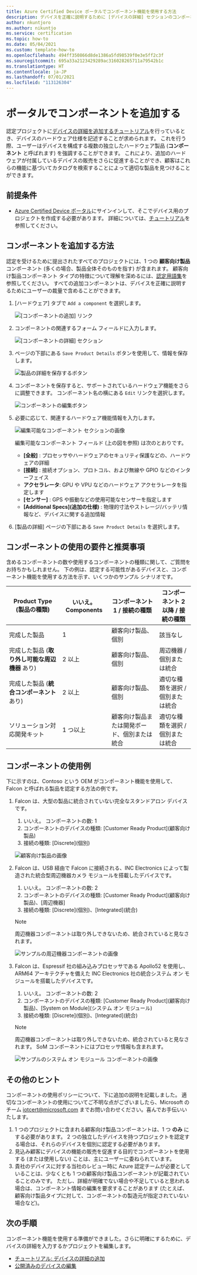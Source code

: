 ```yaml
---
title: Azure Certified Device ポータルでコンポーネント機能を使用する方法
description: デバイスを正確に説明するために [デバイスの詳細] セクションのコンポーネント機能を最適に使用する方法についてのガイド
author: nkuntjoro
ms.author: nikuntjo
ms.service: certification
ms.topic: how-to
ms.date: 05/04/2021
ms.custom: template-how-to
ms.openlocfilehash: 494ff350866d8de1386a5fd98539f0e3e5ff2c3f
ms.sourcegitcommit: 695a33a2123429289ac316028265711a79542b1c
ms.translationtype: HT
ms.contentlocale: ja-JP
ms.lasthandoff: 07/01/2021
ms.locfileid: "113126304"
---
```

# <a name="add-components-on-the-portal"></a>ポータルでコンポーネントを追加する

認定プロジェクトに[デバイスの詳細を追加するチュートリアル](tutorial-02-adding-device-details.md)を行っているとき、デバイスのハードウェア仕様を記述することが求められます。 これを行う際、ユーザーはデバイスを構成する複数の独立したハードウェア製品 (**コンポーネント** と呼ばれます) を強調することができます。 これにより、追加のハードウェアが付属しているデバイスの販売をさらに促進することができ、顧客はこれらの機能に基づいてカタログを検索することによって適切な製品を見つけることができます。

## <a name="prerequisites"></a>前提条件

- [Azure Certified Device ポータル](https://certify.azure.com)にサインインして、そこでデバイス用のプロジェクトを作成する必要があります。 詳細については、[チュートリアル](tutorial-01-creating-your-project.md)を参照してください。

## <a name="how-to-add-components"></a>コンポーネントを追加する方法

認定を受けるために提出されたすべてのプロジェクトには、1 つの **顧客向け製品** コンポーネント (多くの場合、製品全体そのものを指す) が含まれます。 顧客向け製品コンポーネント タイプの特徴について理解を深めるには、[認定用語集](./resources-glossary.md)を参照してください。 すべての追加コンポーネントは、デバイスを正確に説明するためにユーザーの裁量で含めることができます。

1. [ハードウェア] タブで `Add a component` を選択します。

    ![[コンポーネントの追加] リンク](./media/images/add-component-new.png)

1. コンポーネントの関連するフォーム フィールドに入力します。

    ![[コンポーネントの詳細] セクション](./media/images/component-details-section.png)

1. ページの下部にある `Save Product Details` ボタンを使用して、情報を保存します。  

    ![製品の詳細を保存するボタン](./media/images/save-product-details-button.png)

1. コンポーネントを保存すると、サポートされているハードウェア機能をさらに調整できます。 コンポーネント名の横にある `Edit` リンクを選択します。  

    ![コンポーネントの編集ボタン](./media/images/component-edit.png)

1. 必要に応じて、関連するハードウェア機能情報を入力します。  

    ![編集可能なコンポーネント セクションの画像](./media/images/component-selection-area.png)  

    編集可能なコンポーネント フィールド (上の図を参照) は次のとおりです。

    - **[全般]** : プロセッサやハードウェアのセキュリティ保護などの、ハードウェアの詳細
    - **[接続]** : 接続オプション、プロトコル、および無線や GPIO などのインターフェイス
    - **アクセラレータ**: GPU や VPU などのハードウェア アクセラレータを指定します
    - **[センサー]** : GPS や振動などの使用可能なセンサーを指定します
    - **[Additional Specs]\(追加の仕様\)** : 物理的寸法やストレージ/バッテリ情報など、デバイスに関する追加情報

1. [製品の詳細] ページの下部にある `Save Product Details` を選択します。

## <a name="component-use-requirements-and-recommendations"></a>コンポーネントの使用の要件と推奨事項

含めるコンポーネントの数や使用するコンポーネントの種類に関して、ご質問をお持ちかもしれません。 下の例は、認定する可能性があるデバイスと、コンポーネント機能を使用する方法を示す、いくつかのサンプル シナリオです。

| Product Type (製品の種類)                                       | いいえ。 Components | コンポーネント 1 / 接続の種類      | コンポーネント 2 以降 / 接続の種類                    |
|----------------------------------------------------|------------|----------------------------------|--------------------------------------------------|
| 完成した製品                                   | 1          | 顧客向け製品、個別 | 該当なし                                              |
| 完成した製品 (**取り外し可能な周辺機器** あり) | 2 以上  | 顧客向け製品、個別 | 周辺機器 / 個別または統合              |
| 完成した製品 (**統合コンポーネント** あり)  | 2 以上  | 顧客向け製品、個別 | 適切な種類を選択 / 個別または統合 |
| ソリューション対応開発キット                             | 1 つ以上  | 顧客向け製品または開発ボード、個別または統合| 適切な種類を選択 / 個別または統合 |

## <a name="example-component-usage"></a>コンポーネントの使用例

下に示すのは、Contoso という OEM がコンポーネント機能を使用して、Falcon と呼ばれる製品を認定する方法の例です。

1. Falcon は、大型の製品に統合されていない完全なスタンドアロン デバイスです。
    1. いいえ。 コンポーネントの数: 1
    1. コンポーネントのデバイスの種類: [Customer Ready Product]\(顧客向け製品\)
    1. 接続の種類: [Discrete]\(個別\)

     ![顧客向け製品の画像](./media/images/customer-ready-product.png)

1. Falcon は、USB 経由で Falcon に接続される、INC Electronics によって製造された統合型周辺機器カメラ モジュールを搭載したデバイスです。
    1. いいえ。 コンポーネントの数: 2
    1. コンポーネントのデバイスの種類: [Customer Ready Product]\(顧客向け製品\)、[周辺機器]
    1. 接続の種類: [Discrete]\(個別\)、[Integrated]\(統合\)
    
    > [!Note]
    > 周辺機器コンポーネントは取り外しできないため、統合されていると見なされます。

     ![サンプルの周辺機器コンポーネントの画像](./media/images/peripheral.png)

1. Falcon は、Espressif 社の組み込みプロセッサである Apollo52 を使用し、ARM64 アーキテクチャを備えた INC Electronics 社の統合システム オン モジュールを搭載したデバイスです。
    1. いいえ。 コンポーネントの数: 2
    1. コンポーネントのデバイスの種類: [Customer Ready Product]\(顧客向け製品\)、[System on Module]\(システム オン モジュール\)
    1. 接続の種類: [Discrete]\(個別\)、[Integrated]\(統合\)

    > [!Note]
    > 周辺機器コンポーネントは取り外しできないため、統合されていると見なされます。 SoM コンポーネントにはプロセッサ情報も含まれます。

     ![サンプルのシステム オン モジュール コンポーネントの画像 ](./media/images/system-on-module.png)

## <a name="additional-tips"></a>その他のヒント

コンポーネントの使用ポリシーについて、下に追加の説明を記載しました。 適切なコンポーネントの使用についてご不明な点がございましたら、Microsoft のチーム [iotcert@microsoft.com](mailto:iotcert@microsoft.com) までお問い合わせください。喜んでお手伝いいたします。

1. 1 つのプロジェクトに含まれる顧客向け製品コンポーネントは、1 つ **のみ** にする必要があります。 2 つの独立したデバイスを持つプロジェクトを認定する場合は、それらのデバイスを個別に認定する必要があります。
1. 見込み顧客にデバイスの機能の販売を促進する目的でコンポーネントを使用する (または使用しない) ことは、主にユーザーに委ねられています。
1. 貴社のデバイスに対する当社のレビュー時に Azure 認定チームが必要としていることは、少なくとも 1 つの顧客向け製品コンポーネントが記載されていることのみです。 ただし、詳細が明確でない場合や不足していると思われる場合は、コンポーネント情報の編集を要求することがあります (たとえば、顧客向け製品タイプに対して、コンポーネントの製造元が指定されていない場合など)。

## <a name="next-steps"></a>次の手順

コンポーネント機能を使用する準備ができました。さらに明確にするために、デバイスの詳細を入力するかプロジェクトを編集します。

- [チュートリアル: デバイスの詳細の追加](tutorial-02-adding-device-details.md)
- [公開済みのデバイスの編集](how-to-edit-published-device.md)
